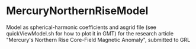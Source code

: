 # MercuryNorthernRiseModel

Model as spherical-harmonic coefficients and asgrid file (see quickViewModel.sh for how to plot it in GMT) for the research article "Mercury's Northern Rise Core-Field Magnetic
Anomaly", submitted to GRL

